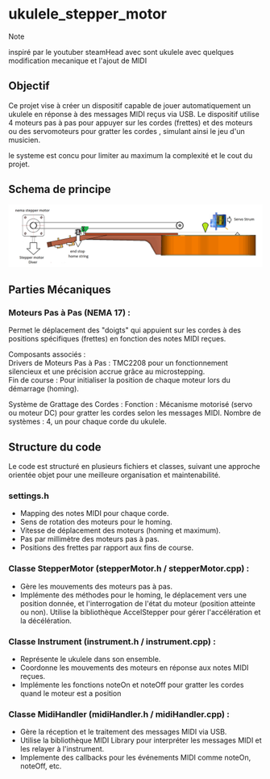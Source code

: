 # ukulele_stepper_motor
> [!NOTE]
> inspiré par le youtuber steamHead avec sont ukulele avec quelques modification mecanique et l'ajout de MIDI

## Objectif 

Ce projet vise à créer un dispositif capable de jouer automatiquement un ukulele en réponse à des messages MIDI reçus via USB. 
Le dispositif utilise 4 moteurs pas à pas pour appuyer sur les cordes (frettes) et des moteurs ou des servomoteurs pour gratter les cordes , simulant ainsi le jeu d'un musicien.

le systeme est concu pour limiter au maximum la complexité et le cout du projet.

## Schema de principe 
![Schema principe](https://raw.githubusercontent.com/glloq/ukulele_stepper_motor/main/img/schemas%20principe%20base2.png?raw=true)

## Parties Mécaniques 

  ### Moteurs Pas à Pas (NEMA 17) :
  Permet le déplacement des "doigts" qui appuient sur les cordes à des positions spécifiques (frettes) en fonction des notes MIDI reçues.
     
  Composants associés :  
    Drivers de Moteurs Pas à Pas : TMC2208 pour un fonctionnement silencieux et une précision accrue grâce au microstepping.  
    Fin de course : Pour initialiser la position de chaque moteur lors du démarrage (homing).

  Système de Grattage des Cordes :
    Fonction : Mécanisme motorisé (servo ou moteur DC) pour gratter les cordes selon les messages MIDI.
    Nombre de systèmes : 4, un pour chaque corde du ukulele.

## Structure du code
Le code est structuré en plusieurs fichiers et classes, suivant une approche orientée objet pour une meilleure organisation et maintenabilité.

  ### settings.h 
- Mapping des notes MIDI pour chaque corde.
- Sens de rotation des moteurs pour le homing.
- Vitesse de déplacement des moteurs (homing et maximum).
- Pas par millimètre des moteurs pas à pas.
- Positions des frettes par rapport aux fins de course.

 ### Classe StepperMotor (stepperMotor.h / stepperMotor.cpp) :
- Gère les mouvements des moteurs pas à pas.
- Implémente des méthodes pour le homing, le déplacement vers une position donnée, et l'interrogation de l'état du moteur (position atteinte ou non).
Utilise la bibliothèque AccelStepper pour gérer l'accélération et la décélération.

### Classe Instrument (instrument.h / instrument.cpp) :
- Représente le ukulele dans son ensemble.
- Coordonne les mouvements des moteurs en réponse aux notes MIDI reçues.
- Implémente les fonctions noteOn et noteOff pour gratter les cordes quand le moteur est a position

### Classe MidiHandler (midiHandler.h / midiHandler.cpp) :
- Gère la réception et le traitement des messages MIDI via USB.
- Utilise la bibliothèque MIDI Library pour interpréter les messages MIDI et les relayer à l'instrument.
- Implemente des callbacks pour les événements MIDI comme noteOn, noteOff, etc.
